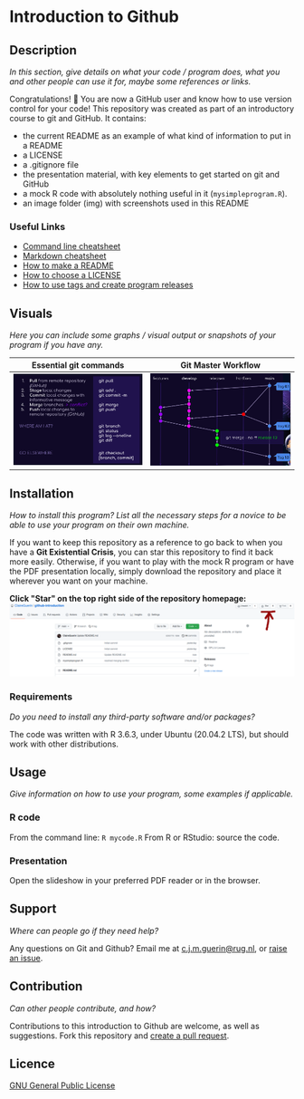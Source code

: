 # Introduction to Github

## Description
*In this section, give details on what your code / program does, what you and other people can use it for, maybe some references or links.*

Congratulations! :clap: You are now a GitHub user and know how to use version control for your code!
This repository was created as part of an introductory course to git and GitHub. It contains:
- the current README as an example of what kind of information to put in a README
- a LICENSE
- a .gitignore file
- the presentation material, with key elements to get started on git and GitHub 
- a mock R code with absolutely nothing useful in it (`mysimpleprogram.R`).
- an image folder (img) with screenshots used in this README

### Useful Links
- [Command line cheatsheet](https://www.git-tower.com/blog/command-line-cheat-sheet/)
- [Markdown cheatsheet](https://github.com/adam-p/markdown-here/wiki/Markdown-Cheatsheet)
- [How to make a README](https://www.makeareadme.com/)
- [How to choose a LICENSE](https://choosealicense.com/)
- [How to use tags and create program releases](https://git-scm.com/book/en/v2/Git-Basics-Tagging)

## Visuals
*Here you can include some graphs / visual output or snapshots of your program if you have any.*

| Essential git commands | Git Master Workflow |
|:----------------------:|:-------------------:|
| ![alt text](https://github.com/ClaireGuerin/github-introduction/blob/main/img/git-commands.png "Commands") | ![alt text](https://github.com/ClaireGuerin/github-introduction/blob/main/img/git-masterflow.png "workflow") |

## Installation
*How to install this program? List all the necessary steps for a novice to be able to use your program on their own machine.*

If you want to keep this repository as a reference to go back to when you have a **Git Existential Crisis**, you can star this repository to find it back more easily. Otherwise, if you want to play with the mock R program or have the PDF presentation locally, simply download the repository and place it wherever you want on your machine.

**Click "Star" on the top right side of the repository homepage:**
![alt text](https://github.com/ClaireGuerin/github-introduction/blob/main/img/star.png "Starring")

### Requirements
*Do you need to install any third-party software and/or packages?*

The code was written with R 3.6.3, under Ubuntu (20.04.2 LTS), but should work with other distributions.

## Usage
*Give information on how to use your program, some examples if applicable.*

### R code
From the command line: `R mycode.R`
From R or RStudio: source the code.

### Presentation
Open the slideshow in your preferred PDF reader or in the browser.

## Support
*Where can people go if they need help?*

Any questions on Git and Github? Email me at <c.j.m.guerin@rug.nl>, or [raise an issue](https://docs.github.com/en/issues/tracking-your-work-with-issues/creating-an-issue).

## Contribution
*Can other people contribute, and how?*

Contributions to this introduction to Github are welcome, as well as suggestions. Fork this repository and [create a pull request](https://docs.github.com/en/github/collaborating-with-pull-requests/proposing-changes-to-your-work-with-pull-requests/creating-a-pull-request).

## Licence
[GNU General Public License](https://github.com/ClaireGuerin/github-introduction/blob/main/LICENSE)
